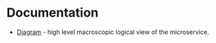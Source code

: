# Documentation

*  [Diagram](./System_Architecture_Overview.pdf) - high level macroscopic logical view of the microservice.
